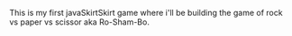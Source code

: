 This is my first javaSkirtSkirt game where i'll be building the game of rock vs paper vs scissor aka Ro-Sham-Bo.